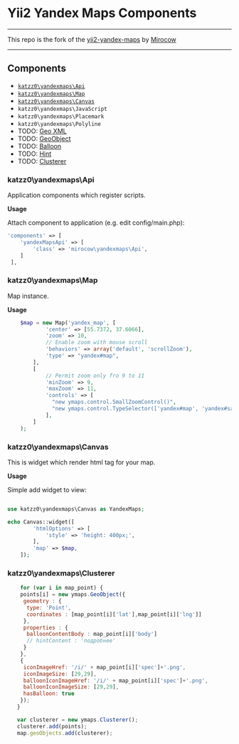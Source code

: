 # Yii2 Yandex Maps Components #

* * *

This repo is the fork of the [yii2-yandex-maps](https://github.com/Mirocow/yii2-yandex-maps "yii2-yandex-maps")
by [Mirocow](https://github.com/Mirocow "Mirocow")

* * *

## Components ##

- [`katzz0\yandexmaps\Api`](https://github.com/katzz0/yii2-yandex-maps#katzz0yandexmapsapi)
- [`katzz0\yandexmaps\Map`](https://github.com/katzz0/yii2-yandex-maps#katzz0yandexmapsmap)
- [`katzz0\yandexmaps\Canvas`](https://github.com/katzz0/yii2-yandex-maps#katzz0yandexmapscanvas)
- `katzz0\yandexmaps\JavaScript`
- `katzz0\yandexmaps\Placemark`
- `katzz0\yandexmaps\Polyline`
- TODO: [Geo XML](http://api.yandex.ru/maps/doc/jsapi/2.1/dg/concepts/geoxml.xml)
- TODO: [GeoObject](http://api.yandex.ru/maps/doc/jsapi/2.1/ref/reference/GeoObject.xml)
- TODO: [Balloon](http://api.yandex.ru/maps/doc/jsapi/2.1/ref/reference/Balloon.xml)
- TODO: [Hint](http://api.yandex.ru/maps/doc/jsapi/2.1/ref/reference/Hint.xml)
- TODO: [Clusterer](http://api.yandex.ru/maps/doc/jsapi/2.1/ref/reference/Clusterer.xml)

### katzz0\yandexmaps\Api ###

Application components which register scripts.

__Usage__

Attach component to application (e.g. edit config/main.php):
```php
'components' => [
	'yandexMapsApi' => [
		'class' => 'mirocow\yandexmaps\Api',
	]
 ],
```

### katzz0\yandexmaps\Map ###

Map instance.

__Usage__

```php
    $map = new Map('yandex_map', [
            'center' => [55.7372, 37.6066],
            'zoom' => 10,
            // Enable zoom with mouse scroll
            'behaviors' => array('default', 'scrollZoom'),
            'type' => "yandex#map",
        ], 
        [
            // Permit zoom only fro 9 to 11
            'minZoom' => 9,
            'maxZoom' => 11,
            'controls' => [
              "new ymaps.control.SmallZoomControl()",
              "new ymaps.control.TypeSelector(['yandex#map', 'yandex#satellite'])",  
            ],                    
        ]                
    );             
```

### katzz0\yandexmaps\Canvas ###

This is widget which render html tag for your map.

__Usage__

Simple add widget to view:
```php

use katzz0\yandexmaps\Canvas as YandexMaps;

echo Canvas::widget([
        'htmlOptions' => [
            'style' => 'height: 400px;',
        ],
        'map' => $map,
    ]);
```

### katzz0\yandexmaps\Clusterer ###

```js
    for (var i in map_point) {
    points[i] = new ymaps.GeoObject({
     geometry : {
      type: 'Point',
      coordinates : [map_point[i]['lat'],map_point[i]['lng']]
     },
     properties : {
      balloonContentBody : map_point[i]['body']
      // hintContent : 'подробнее'
     }
    },
    {
     iconImageHref: '/i/' + map_point[i]['spec']+'.png',
     iconImageSize: [29,29],
     balloonIconImageHref: '/i/' + map_point[i]['spec']+'.png',
     balloonIconImageSize: [29,29],
     hasBalloon: true
    });
   }

   var clusterer = new ymaps.Clusterer();
   clusterer.add(points);
   map.geoObjects.add(clusterer);
```
